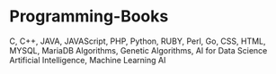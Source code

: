 # Programming-Books
C, C++, JAVA, JAVAScript, PHP, Python, RUBY, Perl, Go, CSS, HTML, MYSQL, MariaDB
Algorithms, Genetic Algorithms, AI for Data Science Artificial Intelligence, Machine Learning AI
